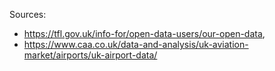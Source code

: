 Sources:
 - https://tfl.gov.uk/info-for/open-data-users/our-open-data,
 - https://www.caa.co.uk/data-and-analysis/uk-aviation-market/airports/uk-airport-data/
